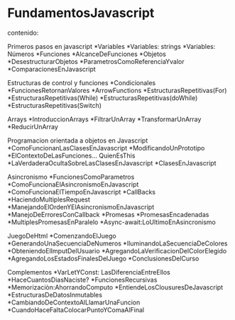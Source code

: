 # FundamentosJavascript

contenido:

Primeros pasos en javascript
*Variables
*Variables: strings
*Variables: Números
*Funciones
*AlcanceDeFunciones
*Objetos
*DesestructurarObjetos
*ParametrosComoReferenciaYvalor
*ComparacionesEnJavascript

Estructuras de control y funciones
*Condicionales
*FuncionesRetornanValores
*ArrowFunctions
*EstructurasRepetitivas(For)
*EstructurasRepetitivas(While)
*EstructurasRepetitivas(doWhile)
*EstructurasRepetitivas(Switch)

Arrays
*IntroduccionArrays
*FiltrarUnArray
*TransformarUnArray
*ReducirUnArray

Programacion orientada a objetos en Javascript
*ComoFuncionanLasClasesEnJavascript
*ModificandoUnPrototipo
*ElContextoDeLasFunciones... QuienEsThis
*LaVerdaderaOcultaSobreLasClasesEnJavascript
*ClasesEnJavascript

Asincronismo
*FuncionesComoParametros
*ComoFuncionaElAsincronismoEnJavascript
*ComoFuncionaElTiempoEnJavascript
*CallBacks
*HaciendoMultiplesRequest
*ManejandoElOrdenYElAsincronismoEnJavascript
*ManejoDeErroresConCallback
*Promesas
*PromesasEncadenadas
*MultiplesPromesasEnParalelo
*Async-await:LoUltimoEnAsincronismo

JuegoDeHtml
*ComenzandoElJuego
*GenerandoUnaSecuenciaDeNumeros
*IluminandoLaSecuenciaDeColores
*ObteniendoElImputDelUsuario
*AgregandoLaVerificacionDelColorElegido
*AgregandoLosEstadosFinalesDelJuego
*ConclusionesDelCurso

Complementos
*VarLetYConst: LasDiferenciaEntreEllos
*HaceCuantosDiasNaciste?
*FuncionesRecursivas
*Memorizaciòn:AhorrandoComputo
*EntiendeLosClousuresDeJavascript
*EstructurasDeDatosInmutables
*CambiandoDeContextoAlLlamarUnaFuncion
*CuandoHaceFaltaColocarPuntoYComaAlFinal
